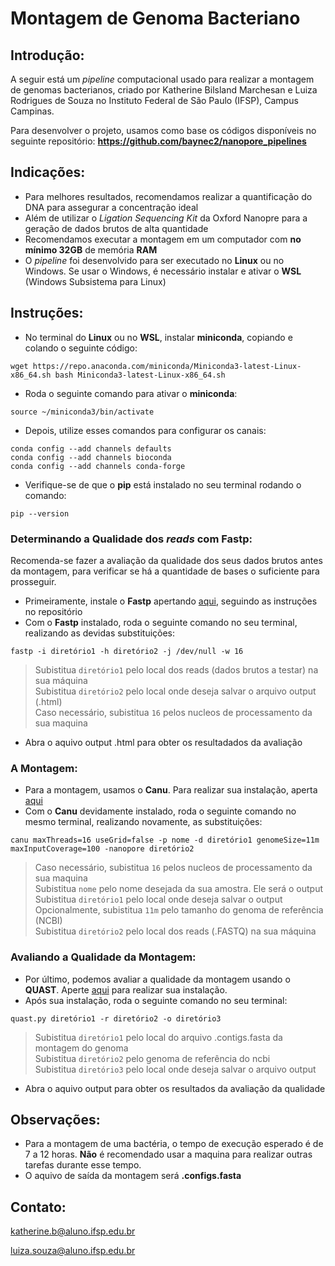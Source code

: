# Montagem de Genoma Bacteriano
## Introdução:

A seguir está um _pipeline_ computacional usado para realizar a montagem de genomas bacterianos, criado por Katherine Bilsland Marchesan e Luiza Rodrigues de Souza no Instituto Federal de São Paulo (IFSP), Campus Campinas.

Para desenvolver o projeto, usamos como base os códigos disponíveis no seguinte repositório:
**https://github.com/baynec2/nanopore_pipelines**

## Indicações:
- Para melhores resultados, recomendamos realizar a quantificação do DNA para assegurar a concentração ideal
- Além de utilizar o _Ligation Sequencing Kit_ da Oxford Nanopre para a geração de dados brutos de alta quantidade
- Recomendamos executar a montagem em um computador com **no mínimo 32GB** de memória **RAM**
- O _pipeline_ foi desenvolvido para ser executado no **Linux** ou no Windows. Se usar o Windows, é necessário instalar e ativar o **WSL** (Windows Subsistema para Linux)

## Instruções:
- No terminal do **Linux** ou no **WSL**, instalar **miniconda**, copiando e colando o seguinte código:
```
wget https://repo.anaconda.com/miniconda/Miniconda3-latest-Linux-x86_64.sh bash Miniconda3-latest-Linux-x86_64.sh
```
- Roda o seguinte comando para ativar o **miniconda**:
```
source ~/miniconda3/bin/activate
```
- Depois, utilize esses comandos para configurar os canais:
```
conda config --add channels defaults
conda config --add channels bioconda
conda config --add channels conda-forge 
```
- Verifique-se de que o **pip** está instalado no seu terminal rodando o comando:
```
pip --version
```
### Determinando a Qualidade dos _reads_ com Fastp:
Recomenda-se fazer a avaliação da qualidade dos seus dados brutos antes da montagem, para verificar se há a quantidade de bases o suficiente para prosseguir.
- Primeiramente, instale o **Fastp** apertando [aqui](https://github.com/OpenGene/fastp), seguindo as instruções no repositório
- Com o **Fastp** instalado, roda o seguinte comando no seu terminal, realizando as devidas substituições:
```
fastp -i diretório1 -h diretório2 -j /dev/null -w 16
```
> Subistitua ```diretório1``` pelo local dos reads (dados brutos a testar) na sua máquina\
> Subistitua ```diretório2``` pelo local onde deseja salvar o arquivo output (.html)\
> Caso necessário, subistitua ```16``` pelos nucleos de processamento da sua maquina
- Abra o aquivo output .html para obter os resultadados da avaliação

### A Montagem:
- Para a montagem, usamos o **Canu**. Para realizar sua instalação, aperta [aqui](https://github.com/marbl/canu)
- Com o **Canu** devidamente instalado, roda o seguinte comando no mesmo terminal, realizando novamente, as substituições:
```
canu maxThreads=16 useGrid=false -p nome -d diretório1 genomeSize=11m maxInputCoverage=100 -nanopore diretório2
```
> Caso necessário, subistitua ```16``` pelos nucleos de processamento da sua maquina\
> Subistitua ```nome``` pelo nome desejada da sua amostra. Ele será o output\
> Subistitua ```diretório1``` pelo local onde deseja salvar o output\
> Opcionalmente, subistitua ```11m``` pelo tamanho do genoma de referência (NCBI)\
> Subistitua ```diretório2``` pelo local dos reads (.FASTQ) na sua máquina

### Avaliando a Qualidade da Montagem:
- Por último, podemos avaliar a qualidade da montagem usando o **QUAST**. Aperte [aqui](https://github.com/ablab/quast) para realizar sua instalação.
- Após sua instalação, roda o seguinte comando no seu terminal:
```
quast.py diretório1 -r diretório2 -o diretório3
```
> Subistitua ```diretório1```   pelo local do arquivo .contigs.fasta da montagem do genoma\
> Subistitua ```diretório2``` pelo genoma de referência do ncbi\
> Subistitua ```diretório3``` pelo local onde deseja salvar o arquivo output
- Abra o aquivo output para obter os resultados da avaliação da qualidade

## Observações:
- Para a montagem de uma bactéria, o tempo de execução esperado é de 7 a 12 horas. **Não** é recomendado usar a maquina para realizar outras tarefas durante esse tempo.
- O aquivo de saída da montagem será **.configs.fasta**

## Contato:
katherine.b@aluno.ifsp.edu.br

luiza.souza@aluno.ifsp.edu.br
